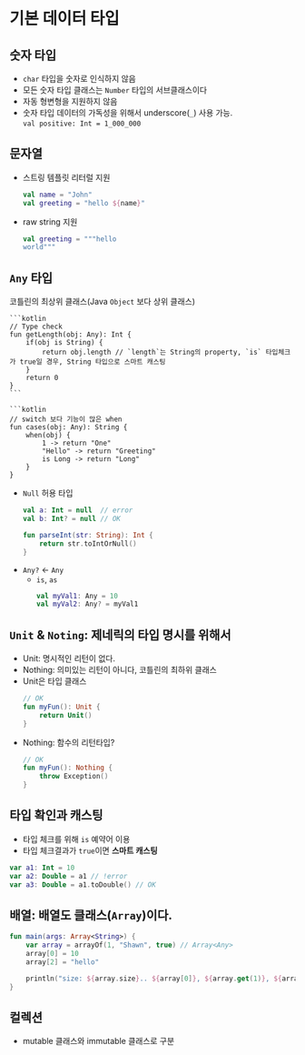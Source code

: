 # 기본 데이터 타입

## 숫자 타입

  * `char` 타입을 숫자로 인식하지 않음
  * 모든 숫자 타입 클래스는 `Number` 타입의 서브클래스이다
  * 자동 형변형을 지원하지 않음
  * 숫자 타입 데이터의 가독성을 위해서 underscore(`_`) 사용 가능.  
  `val positive: Int = 1_000_000`

## 문자열

  * 스트링 템플릿 리터럴 지원
    ```kotlin
    val name = "John"
    val greeting = "hello ${name}"
    ```
  * raw string 지원  
    ```kotlin
    val greeting = """hello
    world"""
    ```
## `Any` 타입

코틀린의 최상위 클래스(Java `Object` 보다 상위 클래스)

    ```kotlin
    // Type check
    fun getLength(obj: Any): Int {
        if(obj is String) {
            return obj.length // `length`는 String의 property, `is` 타입체크가 true일 경우, String 타입으로 스마트 캐스팅
        }
        return 0
    }
    ```

    ```kotlin
    // switch 보다 기능이 많은 when
    fun cases(obj: Any): String {
        when(obj) {
            1 -> return "One"
            "Hello" -> return "Greeting"
            is Long -> return "Long"
        }
    }
* `Null` 허용 타입
    ```kotlin
    val a: Int = null  // error
    val b: Int? = null // OK

    fun parseInt(str: String): Int {
        return str.toIntOrNull()
    }
    ```
* `Any?` <- `Any`
  * `is`, `as`
    ```kotlin
    val myVal1: Any = 10
    val myVal2: Any? = myVal1

    ```

## `Unit` & `Noting`: 제네릭의 타입 명시를 위해서

  * Unit: 명시적인 리턴이 없다.
  * Nothing: 의미있는 리턴이 아니다, 코틀린의 최하위 클래스
  * Unit은 타입 클래스
      ```kotlin
      // OK
      fun myFun(): Unit {
          return Unit()
      }
      ```
  * Nothing: 함수의 리턴타입?
      ```kotlin
      // OK
      fun myFun(): Nothing {
          throw Exception()
      }
      ```

## 타입 확인과 캐스팅

  * 타입 체크를 위해 `is` 예약어 이용
  * 타입 체크결과가 `true`이면 **스마트 캐스팅**
  ```kotlin
  var a1: Int = 10
  var a2: Double = a1 // !error
  var a3: Double = a1.toDouble() // OK
  ```

## 배열: 배열도 클래스(`Array`)이다.

  ```kotlin
  fun main(args: Array<String>) {
      var array = arrayOf(1, "Shawn", true) // Array<Any>
      array[0] = 10
      array[2] = "hello"

      println("size: ${array.size}.. ${array[0]}, ${array.get(1)}, ${array.get(3)})
  }
  ```

## 컬렉션

  * mutable 클래스와 immutable 클래스로 구분
  